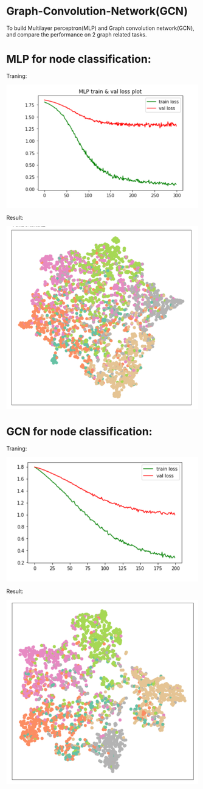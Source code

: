 # Graph-Convolution-Network(GCN)

To build Multilayer perceptron(MLP) and Graph convolution network(GCN), and compare the performance on 2 graph related tasks.

# MLP for node classification:

Traning:

![image](https://github.com/Jiarui-Xu-Gatech/Graph-Convolution-Network/blob/main/MLP.png)

Result:

![image](https://github.com/Jiarui-Xu-Gatech/Graph-Convolution-Network/blob/main/MLP2.png)

# GCN for node classification:

Traning:

![image](https://github.com/Jiarui-Xu-Gatech/Graph-Convolution-Network/blob/main/GCN.png)

Result:

![image](https://github.com/Jiarui-Xu-Gatech/Graph-Convolution-Network/blob/main/GCN2.png)

